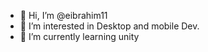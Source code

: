 <!---
eibrahim11/eibrahim11 is a ✨ special ✨ repository because its `README.md` (this file) appears on your GitHub profile.
You can click the Preview link to take a look at your changes.
--->
- 👋 Hi, I’m @eibrahim11
- 👀 I’m interested in Desktop and mobile Dev.
- 🌱 I’m currently learning unity
